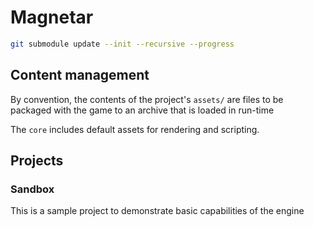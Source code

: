 # Magnetar

```sh
git submodule update --init --recursive --progress
```

## Content management
By convention, the contents of the project's `assets/` are files to be packaged with the game to an archive that is loaded in run-time

The `core` includes default assets for rendering and scripting.

## Projects

### Sandbox
This is a sample project to demonstrate basic capabilities of the engine

<!-- 
 headers only include what they need
 source files should use stdafx.hpp before including headers
-->
